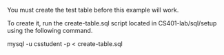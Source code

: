 You must create the test table before this example will work.

To create it, run the create-table.sql script located in CS401-lab/sql/setup using the following command.

mysql -u csstudent -p < create-table.sql
